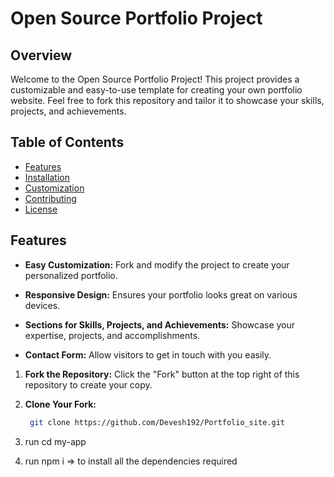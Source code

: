 # Open Source Portfolio Project

## Overview
Welcome to the Open Source Portfolio Project! This project provides a customizable and easy-to-use template for creating your own portfolio website. Feel free to fork this repository and tailor it to showcase your skills, projects, and achievements.


## Table of Contents
- [Features](#features)
- [Installation](#installation)
- [Customization](#customization)
- [Contributing](#contributing)
- [License](#license)

## Features
- **Easy Customization:** Fork and modify the project to create your personalized portfolio.

- **Responsive Design:** Ensures your portfolio looks great on various devices.

- **Sections for Skills, Projects, and Achievements:** Showcase your expertise, projects, and accomplishments.

- **Contact Form:** Allow visitors to get in touch with you easily.




1. **Fork the Repository:**
   Click the "Fork" button at the top right of this repository to create your copy.

2. **Clone Your Fork:**
   ```bash
    git clone https://github.com/Devesh192/Portfolio_site.git

3. run cd my-app

4. run npm i 
        => to install all the dependencies required



